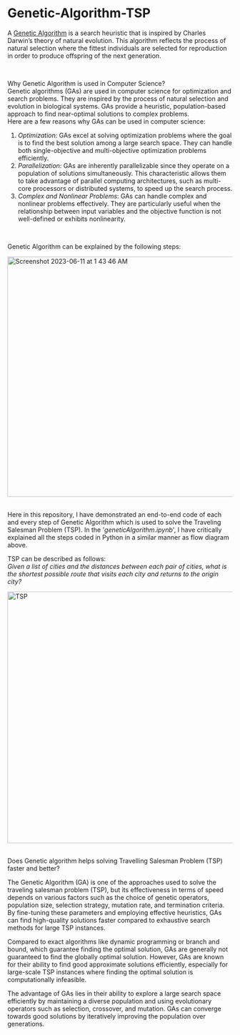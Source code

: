# Genetic-Algorithm-TSP
A [Genetic Algorithm](https://en.wikipedia.org/wiki/Genetic_algorithm) is a search heuristic that is inspired by Charles Darwin’s theory of natural 
evolution. This algorithm reflects the process of natural selection where the fittest individuals are selected for reproduction in order to produce 
offspring of the next generation.

</br>

Why Genetic Algorithm is used in Computer Science?  
Genetic algorithms (GAs) are used in computer science for optimization and search problems. They are inspired by the process of natural selection 
and evolution in biological systems. GAs provide a heuristic, population-based approach to find near-optimal solutions to complex problems.  
Here are a few reasons why GAs can be used in computer science:  
1. *Optimization*: GAs excel at solving optimization problems where the goal is to find the best solution among a large search space. They can handle both single-objective and multi-objective optimization problems efficiently.
2. *Parallelization*: GAs are inherently parallelizable since they operate on a population of solutions simultaneously. This characteristic allows them to take advantage of parallel computing architectures, such as multi-core processors or distributed systems, to speed up the search process.
3. *Complex and Nonlinear Problems*: GAs can handle complex and nonlinear problems effectively. They are particularly useful when the relationship between input variables and the objective function is not well-defined or exhibits nonlinearity.

</br>

Genetic Algorithm can be explained by the following steps:  

<img width="538" alt="Screenshot 2023-06-11 at 1 43 46 AM" src="https://github.com/ps1899/Genetic-Algorithm/assets/52563094/0c9c3f86-b64b-4eda-8afb-ab06e3563f52">

</br>
</br>

Here in this repository, I have demonstrated an end-to-end code of each and every step of Genetic Algorithm which is used to solve the Traveling 
Salesman Problem (TSP). In the '*geneticAlgorithm.ipynb*', I have critically explained all the steps coded in Python in a similar manner as flow 
diagram above.

TSP can be described as follows:  
*Given a list of cities and the distances between each pair of cities, what is the shortest possible route that visits each city and returns to the 
origin city?*  

<img width="563" alt="TSP" src="https://github.com/ps1899/Genetic-Algorithm/assets/52563094/36601a03-a8f5-49eb-9027-4e9771cef228">

</br>
</br>

Does Genetic algorithm helps solving Travelling Salesman Problem (TSP) faster and better?  

The Genetic Algorithm (GA) is one of the approaches used to solve the traveling salesman problem (TSP), but its effectiveness in terms of speed 
depends on various factors such as the choice of genetic operators, population size, selection strategy, mutation rate, and termination criteria. By 
fine-tuning these parameters and employing effective heuristics, GAs can find high-quality solutions faster compared to exhaustive search methods 
for large TSP instances.

Compared to exact algorithms like dynamic programming or branch and bound, which guarantee finding the optimal solution, GAs are generally not guaranteed to find the globally optimal solution. However, GAs are known for their ability to find good approximate solutions efficiently, especially for large-scale TSP instances where finding the optimal solution is computationally infeasible.

The advantage of GAs lies in their ability to explore a large search space efficiently by maintaining a diverse population and using evolutionary operators such as selection, crossover, and mutation. GAs can converge towards good solutions by iteratively improving the population over generations.
